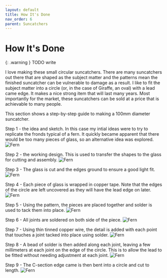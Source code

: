 ```yaml
---
layout: default
title: How It's Done
nav_order: 6
parent: Suncatchers
---
```


# How It's Done

{: .warning }
TODO write

I love making these small circular suncatchers. There are many suncatchers out there that are shaped as the subject matter and the patterns mean the finished suncatcher can be vulnerable to damage as a result. I like to fit the subject matter into a circle (or, in the case of Giraffe, an oval) with a lead came edge. It makes a nice strong item that will last many years. Most importantly for the market, these suncatchers can be sold at a price that is achievable to many people.

This section shows a step-by-step guide to making a 100mm diameter suncatcher.

Step 1 - the idea and sketch. In this case my intial ideas were to try to replicate the fronds typical of a fern. It quickly became apparent that there would be too many pieces of glass, so an alternative idea was explored.
![Fern](/images/Fern1.jpg)

Step 2 - the working design. This is used to transfer the shapes to the glass for cutting and assembly.
![Fern](/images/Fern2.jpg)

Step 3 - The glass is cut and the edges ground to ensure a good light fit.
![Fern](/images/Fern3.jpg)


Step 4 - Each piece of glass is wrapped in copper tape. Note that the edges of the circle are left uncovered as they will have the lead edge on later.
![Fern](/images/Fern4.jpg)


Step 5 - Using the pattern, the pieces are placed together and solder is used to tack them into place.
![Fern](/images/Fern5.jpg)


Step 6 - All joints are soldered on both side of the piece.
![Fern](/images/Fern6.jpg)


Step 7 - Using thin tinned copper wire, the detail is added with each point that touches a joint tacked into place using solder.
![Fern](/images/Fern7.jpg)


Step 8 - A bead of solder is then added along each joint, leaving a few millimeters at each joint on the edge of the circle. This is to allow the lead to be fitted without needing adjustment at each joint.
![Fern](/images/Fern8.jpg)


Step 9 - The C-section edge came is then bent into a circle and cut to length.
![Fern](/images/Fern9.jpg)
